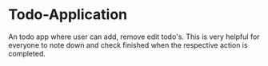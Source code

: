 # Todo-Application
An todo app where user can add, remove edit todo's. This is very helpful for everyone to note down and check finished when the respective action is completed.
